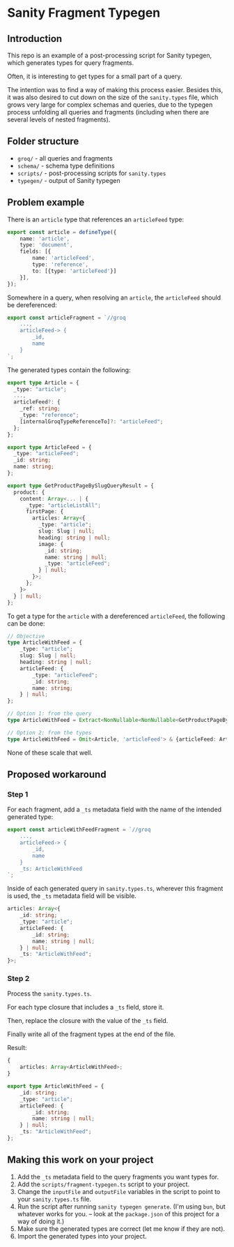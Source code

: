 # Sanity Fragment Typegen

## Introduction
This repo is an example of a post-processing script for Sanity typegen, which generates types for query fragments.

Often, it is interesting to get types for a small part of a query.

The intention was to find a way of making this process easier. Besides this, it was also desired to cut down on the size of the `sanity.types` file, which grows very large for complex schemas and queries, due to the typegen process unfolding all queries and fragments (including when there are several levels of nested fragments).

## Folder structure
- `groq/` - all queries and fragments
- `schema/` - schema type definitions
- `scripts/` - post-processing scripts for `sanity.types`
- `typegen/` - output of Sanity typegen

## Problem example

There is an `article` type that references an `articleFeed` type:

```ts
export const article = defineType({
	name: 'article',
	type: 'document',
	fields: [{
        name: 'articleFeed',
        type: 'reference',
        to: [{type: 'articleFeed'}]
	}],
});
```

Somewhere in a query, when resolving an `article`, the `articleFeed` should be dereferenced:

```ts
export const articleFragment = `//groq
    ...,
    articleFeed-> {
        _id,
        name
    }
`;
```

The generated types contain the following:

```ts
export type Article = {
  _type: "article";
  ...,
  articleFeed?: {
    _ref: string;
    _type: "reference";
    [internalGroqTypeReferenceTo]?: "articleFeed";
  };
};

export type ArticleFeed = {
  _type: "articleFeed";
  _id: string;
  name: string;
};

export type GetProductPageBySlugQueryResult = {
  product: {
    content: Array<... | {
      _type: "articleListAll";
      firstPage: {
        articles: Array<{
          _type: "article";
          slug: Slug | null;
          heading: string | null;
          image: {
            _id: string;
            name: string | null;
            _type: "articleFeed";
          } | null;
        }>;
      };
    }>
  } | null;
};
```

To get a type for the `article` with a dereferenced `articleFeed`, the following can be done:

```ts
// Objective
type ArticleWithFeed = {
    _type: "article";
    slug: Slug | null;
    heading: string | null;
    articleFeed: {
        _type: "articleFeed";
        _id: string;
        name: string;
    } | null;
};

// Option 1: from the query
type ArticleWithFeed = Extract<NonNullable<NonNullable<GetProductPageBySlugQueryResult['product']>['content']>[number], {_type: 'articleListAll'}>['firstPage']['articles'][number];

// Option 2: from the types
type ArticleWithFeed = Omit<Article, 'articleFeed'> & {articleFeed: ArticleFeed | null};
```

None of these scale that well.


## Proposed workaround

### Step 1
For each fragment, add a `_ts` metadata field with the name of the intended generated type:

```ts
export const articleWithFeedFragment = `//groq
    ...,
    articleFeed-> {
        _id,
        name
    }
    _ts: ArticleWithFeed
`;
```

Inside of each generated query in `sanity.types.ts`, wherever this fragment is used, the `_ts` metadata field will be visible.

```ts
articles: Array<{
    _id: string;
    _type: "article";
    articleFeed: {
        _id: string;
        name: string | null;
    } | null;
    _ts: "ArticleWithFeed";
}>;
```

### Step 2
Process the `sanity.types.ts`.

For each type closure that includes a `_ts` field, store it.

Then, replace the closure with the value of the `_ts` field.

Finally write all of the fragment types at the end of the file.

Result:

```ts
{
    articles: Array<ArticleWithFeed>;
}

export type ArticleWithFeed = {
    _id: string;
    _type: "article";
    articleFeed: {
        _id: string;
        name: string | null;
    } | null;
    _ts: "ArticleWithFeed";
};
```

## Making this work on your project
1. Add the `_ts` metadata field to the query fragments you want types for.
2. Add the `scripts/fragment-typegen.ts` script to your project.
3. Change the `inputFile` and `outputFile` variables in the script to point to your `sanity.types.ts` file.
4. Run the script after running `sanity typegen generate`. (I'm using `bun`, but whatever works for you. – look at the `package.json` of this project for a way of doing it.)
5. Make sure the generated types are correct (let me know if they are not).
6. Import the generated types into your project.

